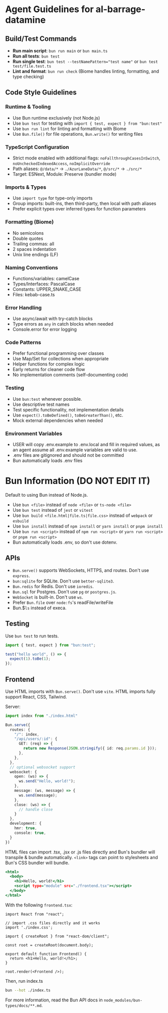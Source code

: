 # Agent Guidelines for al-barrage-datamine

## Build/Test Commands
- **Run main script**: `bun run main` or `bun main.ts`
- **Run all tests**: `bun test`
- **Run single test**: `bun test --testNamePattern="test name"` or `bun test test/file.test.ts`
- **Lint and format**: `bun run check` (Biome handles linting, formatting, and type checking)

## Code Style Guidelines

### Runtime & Tooling
- Use Bun runtime exclusively (not Node.js)
- Use `bun test` for testing with `import { test, expect } from "bun:test"`
- Use `bun run lint` for linting and formatting with Biome
- Use `Bun.file()` for file operations, `Bun.write()` for writing files

### TypeScript Configuration
- Strict mode enabled with additional flags: `noFallthroughCasesInSwitch`, `noUncheckedIndexedAccess`, `noImplicitOverride`
- Path aliases: `@/data/*` → `./AzurLaneData/*`, `@/src/*` → `./src/*`
- Target: ESNext, Module: Preserve (bundler mode)

### Imports & Types
- Use `import type` for type-only imports
- Group imports: built-ins, then third-party, then local with path aliases
- Prefer explicit types over inferred types for function parameters

### Formatting (Biome)
- No semicolons
- Double quotes
- Trailing commas: all
- 2 spaces indentation
- Unix line endings (LF)

### Naming Conventions
- Functions/variables: camelCase
- Types/Interfaces: PascalCase
- Constants: UPPER_SNAKE_CASE
- Files: kebab-case.ts

### Error Handling
- Use async/await with try-catch blocks
- Type errors as `any` in catch blocks when needed
- Console.error for error logging

### Code Patterns
- Prefer functional programming over classes
- Use Map/Set for collections when appropriate
- Helper functions for complex logic
- Early returns for cleaner code flow
- No implementation comments (self-documenting code)

### Testing
- Use `bun:test` whenever possible.
- Use descriptive test names
- Test specific functionality, not implementation details
- Use `expect().toBeDefined()`, `toBeGreaterThan()`, etc.
- Mock external dependencies when needed

### Environment Variables
- USER will copy .env.example to .env.local and fill in required values, as an agent assume all .env.example variables are valid to use.
- .env files are gitignored and should not be committed
- Bun automatically loads .env files

# Bun Information (DO NOT EDIT IT)

Default to using Bun instead of Node.js.

- Use `bun <file>` instead of `node <file>` or `ts-node <file>`
- Use `bun test` instead of `jest` or `vitest`
- Use `bun build <file.html|file.ts|file.css>` instead of `webpack` or `esbuild`
- Use `bun install` instead of `npm install` or `yarn install` or `pnpm install`
- Use `bun run <script>` instead of `npm run <script>` or `yarn run <script>` or `pnpm run <script>`
- Bun automatically loads .env, so don't use dotenv.

## APIs

- `Bun.serve()` supports WebSockets, HTTPS, and routes. Don't use `express`.
- `bun:sqlite` for SQLite. Don't use `better-sqlite3`.
- `Bun.redis` for Redis. Don't use `ioredis`.
- `Bun.sql` for Postgres. Don't use `pg` or `postgres.js`.
- `WebSocket` is built-in. Don't use `ws`.
- Prefer `Bun.file` over `node:fs`'s readFile/writeFile
- Bun.$`ls` instead of execa.

## Testing

Use `bun test` to run tests.

```ts#index.test.ts
import { test, expect } from "bun:test";

test("hello world", () => {
  expect(1).toBe(1);
});
```

## Frontend

Use HTML imports with `Bun.serve()`. Don't use `vite`. HTML imports fully support React, CSS, Tailwind.

Server:

```ts#index.ts
import index from "./index.html"

Bun.serve({
  routes: {
    "/": index,
    "/api/users/:id": {
      GET: (req) => {
        return new Response(JSON.stringify({ id: req.params.id }));
      },
    },
  },
  // optional websocket support
  websocket: {
    open: (ws) => {
      ws.send("Hello, world!");
    },
    message: (ws, message) => {
      ws.send(message);
    },
    close: (ws) => {
      // handle close
    }
  },
  development: {
    hmr: true,
    console: true,
  }
})
```

HTML files can import .tsx, .jsx or .js files directly and Bun's bundler will transpile & bundle automatically. `<link>` tags can point to stylesheets and Bun's CSS bundler will bundle.

```html#index.html
<html>
  <body>
    <h1>Hello, world!</h1>
    <script type="module" src="./frontend.tsx"></script>
  </body>
</html>
```

With the following `frontend.tsx`:

```tsx#frontend.tsx
import React from "react";

// import .css files directly and it works
import './index.css';

import { createRoot } from "react-dom/client";

const root = createRoot(document.body);

export default function Frontend() {
  return <h1>Hello, world!</h1>;
}

root.render(<Frontend />);
```

Then, run index.ts

```sh
bun --hot ./index.ts
```

For more information, read the Bun API docs in `node_modules/bun-types/docs/**.md`.
